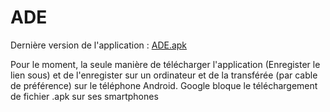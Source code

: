 # ADE

Dernière version de l'application : [ADE.apk](https://github.com/NVanvyve/App-ADE/tree/master/ADE/app/release)

Pour le moment, la seule manière de télécharger l'application (Enregister le lien sous) et de l'enregister sur un ordinateur et de la transférée (par cable de préférence) sur le téléphone Android.
Google bloque le téléchargement de fichier .apk sur ses smartphones

